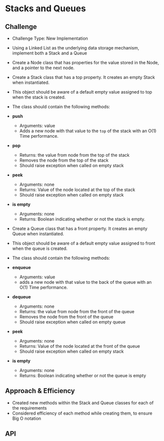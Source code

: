 # Stacks and Queues

## Challenge

- Challenge Type: New Implementation
- Using a Linked List as the underlying data storage mechanism, implement both a Stack and a Queue
- Create a Node class that has properties for the value stored in the Node, and a pointer to the next node.
- Create a Stack class that has a top property. It creates an empty Stack when instantiated.
- This object should be aware of a default empty value assigned to top when the stack is created.
- The class should contain the following methods:

- **push**
  - Arguments: value
  - Adds a new node with that value to the `top` of the stack with an O(1) Time performance.

- **pop**
  - Returns: the value from node from the top of the stack
  - Removes the node from the top of the stack
  - Should raise exception when called on empty stack

- **peek**
  - Arguments: none
  - Returns: Value of the node located at the top of the stack
  - Should raise exception when called on empty stack

- **is empty**
  - Arguments: none
  - Returns: Boolean indicating whether or not the stack is empty.

- Create a Queue class that has a front property. It creates an empty Queue when instantiated.
- This object should be aware of a default empty value assigned to front when the queue is created.
- The class should contain the following methods:

- **enqueue**
  - Arguments: value
  - adds a new node with that value to the back of the queue with an O(1) Time performance.

- **dequeue**
  - Arguments: none
  - Returns: the value from node from the front of the queue
  - Removes the node from the front of the queue
  - Should raise exception when called on empty queue

- **peek**
  - Arguments: none
  - Returns: Value of the node located at the front of the queue
  - Should raise exception when called on empty stack

- **is empty**
  - Arguments: none
  - Returns: Boolean indicating whether or not the queue is empty

## Approach & Efficiency

- Created new methods within the Stack and Queue classes for each of the requirements
- Considered efficiency of each method while creating them, to ensure Big O notation

## API
<!-- Description of each method publicly available to your Linked List -->
